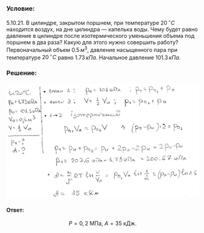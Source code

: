###  Условие:

$5.10.21.$ В цилиндре, закрытом поршнем, при температуре $20 \,^{\circ}С$ находится воздух, на дне цилиндра — капелька воды. Чему будет равно давление в цилиндре после изотермического уменьшения объема под поршнем в два раза? Какую для этого нужно совершить работу? Первоначальный объем $0.5 \,м^3$, давление насыщенного пара при температуре $20 \,^{\circ}С$ равно $1.73 \,кПа$. Начальное давление $101.3 \,кПа$.

###  Решение:

![|640x383, 67%](../../img/5.10.21/1.jpg)

####  Ответ:

$$
P=0{,}2\mathrm{~MПa,~}A=35\mathrm{~кДж}.
$$